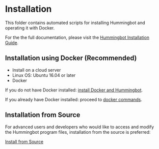 # Installation

This folder contains automated scripts for installing Hummingbot and operating it with Docker.

For the the full documentation, please visit the [Hummingbot Installation Guide](https://docs.hummingbot.io/installation/).

## Installation using Docker (Recommended)

- Install on a cloud server
- Linux OS: Ubuntu 16.04 or later
- Docker

If you do not have Docker installed: [install Docker and Hummingbot](./install-docker/).

If you already have Docker installed: proceed to [docker commands](./docker-commands/).

## Installation from Source

For advanced users and developers who would like to access and modify the Hummingbot program files, installation from the source is preferred:

[Install from Source](./install-from-source/)
